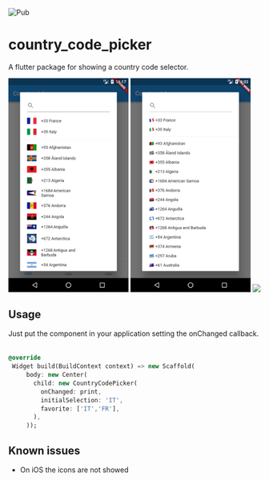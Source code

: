 ![Pub](https://img.shields.io/badge/Pub-0.1.0-orange.svg)

# country_code_picker

A flutter package for showing a country code selector.

<img src="screenshots/screen1.png" width="240"/>
<img src="screenshots/screen2.png" width="240"/>
<img src="screenshots/screen3.png" width="240"/>

## Usage

Just put the component in your application setting the onChanged callback.

 ```dart

 @override
  Widget build(BuildContext context) => new Scaffold(
      body: new Center(
        child: new CountryCodePicker(
          onChanged: print,
          initialSelection: 'IT',
          favorite: ['IT','FR'],
        ),
      ));

 ```

## Known issues

- On iOS the icons are not showed
